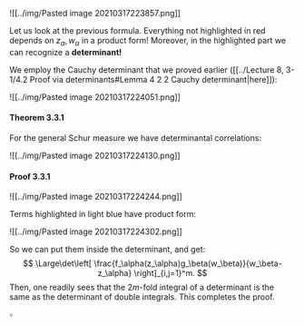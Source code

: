 ![[../img/Pasted image 20210317223857.png]]

Let us look at the previous formula. Everything not highlighted in red depends on $z_\alpha,w_\alpha$ in a product form! Moreover, in the highlighted part we can recognize a **determinant!**

We employ the Cauchy determinant that we proved earlier ([[../Lecture 8, 3-1/4.2 Proof via determinants#Lemma 4 2 2 Cauchy determinant|here]]):

![[../img/Pasted image 20210317224051.png]]

#### Theorem 3.3.1

For the general Schur measure we have determinantal correlations:

![[../img/Pasted image 20210317224130.png]]

#### Proof 3.3.1

![[../img/Pasted image 20210317224244.png]]

Terms highlighted in light blue have product form:

![[../img/Pasted image 20210317224302.png]]

So we can put them inside the determinant, and get:
$$
\Large\det\left[ \frac{f_\alpha(z_\alpha)g_\beta(w_\beta)}{w_\beta-z_\alpha} \right]_{i,j=1}^m.
$$
Then, one readily sees that the $2m$-fold integral of a determinant is the same as the determinant of double integrals. This completes the proof.

$\square$
